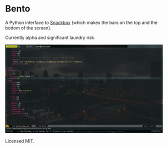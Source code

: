 # Bento

A Python interface to [Snackbox](https://github.com/mrkgnao/snackbox) (which makes the bars on the top and the bottom of the screen). 

Currently alpha and significant laundry risk.

![Screenshot](screenshot.png)

Licensed MIT.
